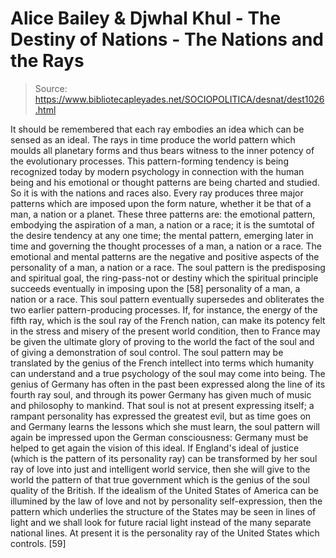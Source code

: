 # Alice Bailey & Djwhal Khul - The Destiny of Nations - The Nations and the Rays

> Source: https://www.bibliotecapleyades.net/SOCIOPOLITICA/desnat/dest1026.html

It should be remembered that each ray embodies an idea which can be sensed as an ideal. The rays in time produce the world pattern which moulds all planetary forms and thus bears witness to the inner potency of the evolutionary processes. This pattern-forming tendency is being recognized today by modern psychology in connection with the human being and his emotional or thought patterns are being charted and studied. So it is with the nations and races also. Every ray produces three major patterns which are imposed upon the form nature, whether it be that of a man, a nation or a planet. These three patterns are: the emotional pattern, embodying the aspiration of a man, a nation or a race; it is the sumtotal of the desire tendency at any one time; the mental pattern, emerging later in time and governing the thought processes of a man, a nation or a race. The emotional and mental patterns are the negative and positive aspects of the personality of a man, a nation or a race. The soul pattern is the predisposing and spiritual goal, the ring-pass-not or destiny which the spiritual principle succeeds eventually in imposing upon the [58] personality of a man, a nation or a race. This soul pattern eventually supersedes and obliterates the two earlier pattern-producing processes.
If, for instance, the energy of the fifth ray, which is the soul ray of the French nation, can make its potency felt in the stress and misery of the present world condition, then to France may be given the ultimate glory of proving to the world the fact of the soul and of giving a demonstration of soul control. The soul pattern may be translated by the genius of the French intellect into terms which humanity can understand and a true psychology of the soul may come into being. The genius of Germany has often in the past been expressed along the line of its fourth ray soul, and through its power Germany has given much of music and philosophy to mankind. That soul is not at present expressing itself; a rampant personality has expressed the greatest evil, but as time goes on and Germany learns the lessons which she must learn, the soul pattern will again be impressed upon the German consciousness: Germany must be helped to get again the vision of this ideal. If England's ideal of justice (which is the pattern of its personality ray) can be transformed by her soul ray of love into just and intelligent world service, then she will give to the world the pattern of that true government which is the genius of the soul quality of the British. If the idealism of the United States of America can be illumined by the law of love and not by personality self-expression, then the pattern which underlies the structure of the States may be seen in lines of light and we shall look for future racial light instead of the many separate national lines. At present it is the personality ray of the United States which controls. [59]
